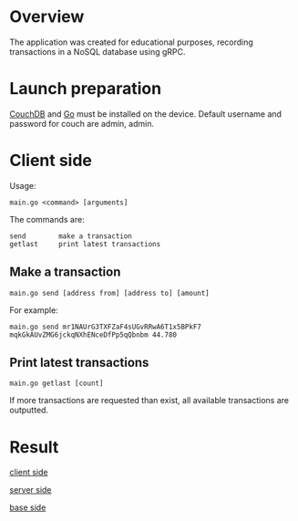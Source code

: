 # Overview

The application was created for educational purposes, recording transactions in a NoSQL database using gRPC.

# Launch preparation

[CouchDB](https://couchdb.apache.org/) and [Go](https://go.dev/) must be installed on the device.
Default username and password for couch are admin, admin.


# Client side

Usage:
```
main.go <command> [arguments]
```
The commands are:
```
send        make a transaction
getlast     print latest transactions
```

## Make a transaction
```
main.go send [address from] [address to] [amount]
```
For example:
```
main.go send mr1NAUrG3TXFZaF4sUGvRRwA6T1x5BPkF7 mqkGkAUvZMG6jckqNXhENceDfPp5qQbnbm 44.780
```
## Print latest transactions
```
main.go getlast [count]
```
If more transactions are requested than exist, all available transactions are outputted.

# Result

[client side](https://share.cleanshot.com/qV99AlUtcO2IIhe1H0vj)

[server side](https://share.cleanshot.com/T9NL2mWLOSf0d8zaDxsT)

[base side](https://share.cleanshot.com/4cnDcc9MyZqNIX7Ju6x0)
